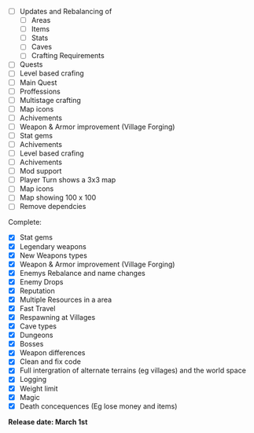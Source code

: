 - [ ] Updates and Rebalancing of
  - [ ] Areas
  - [ ] Items
  - [ ] Stats
  - [ ] Caves
  - [ ] Crafting Requirements
- [ ] Quests
- [ ] Level based crafing
- [ ] Main Quest
- [ ] Proffessions
- [ ] Multistage crafting
- [ ] Map icons
- [ ] Achivements
- [ ] Weapon &  Armor improvement (Village Forging)
- [ ] Stat gems
- [ ] Achivements
- [ ] Level based crafing
- [ ] Achivements
- [ ] Mod support
- [ ] Player Turn shows a 3x3 map
- [ ] Map icons
- [ ] Map showing 100 x 100 
- [ ] Remove dependcies

Complete:
- [x] Stat gems
- [x] Legendary weapons
- [x] New Weapons types
- [x] Weapon &  Armor improvement (Village Forging)
- [x] Enemys Rebalance and name changes
- [x] Enemy Drops
- [x] Reputation
- [x] Multiple Resources in a area
- [x] Fast Travel
- [x] Respawning at Villages
- [x] Cave types
- [x] Dungeons
- [x] Bosses
- [x] Weapon differences
- [x] Clean and fix code
- [x] Full intergration of alternate terrains (eg villages) and the world space
- [x] Logging
- [x] Weight limit
- [x] Magic
- [x] Death concequences (Eg lose money and items)

__Release date:  March 1st__
